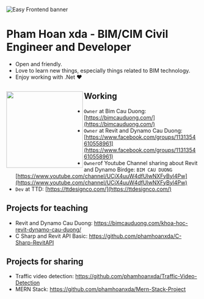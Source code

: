 ![Easy Frontend banner](https://res.cloudinary.com/i-h-c-x-y-d-ng/image/upload/v1612518814/CV%20Image/Fanpage_tqde7c.jpg)

# Pham Hoan xda - BIM/CIM Civil Engineer and Developer

- Open and friendly.
- Love to learn new things, especially things related to BIM technology.
- Enjoy working with .Net ❤

## Working <a href="https://github.com/phamhoanxda"><img align="left" width="auto" height="200" src="https://res.cloudinary.com/i-h-c-x-y-d-ng/image/upload/v1612518815/CV%20Image/Avata_fcpkwx.png"></a>

  - `Owner` at Bim Cau Duong: [https://bimcauduong.com/](https://bimcauduong.com/)
  - `Owner` at Revit and Dynamo Cau Duong: [https://www.facebook.com/groups/1131354610558961](https://www.facebook.com/groups/1131354610558961)
  - `Owner`of Youtube Channel sharing about Revit and Dynamo Birdge: `BIM CAU DUONG` [https://www.youtube.com/channel/UCjX4uuW4dfUlwNXFyByl4Pw](https://www.youtube.com/channel/UCjX4uuW4dfUlwNXFyByl4Pw)
  - `Dev` at TTD: [https://ttdesignco.com/](https://ttdesignco.com/)

## Projects for teaching
- Revit and Dynamo Cau Duong: https://bimcauduong.com/khoa-hoc-revit-dynamo-cau-duong/
- C Sharp and Revit API Basic: https://github.com/phamhoanxda/C-Sharp-RevitAPI

## Projects for sharing
- Traffic video detection: https://github.com/phamhoanxda/Traffic-Video-Detection
- MERN Stack: https://github.com/phamhoanxda/Mern-Stack-Project
